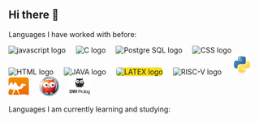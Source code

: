 ## Hi there 👋

Languages I have worked with before:

<div align="left">
  <!--<span style="display: inline-block; background-color: #f7df1e; border-radius: 5px; padding: 5px;">--->
  <img src="https://cdn.jsdelivr.net/gh/devicons/devicon/icons/javascript/javascript-original.svg" height="40" alt="javascript logo"/>
  <img width="12" />
  <img src="https://cdn.jsdelivr.net/gh/devicons/devicon@latest/icons/c/c-original.svg" height="40" alt="C logo" />  
  <img width="12" />
  <img src="https://cdn.jsdelivr.net/gh/devicons/devicon@latest/icons/postgresql/postgresql-original-wordmark.svg" height="40" alt="Postgre SQL logo" />
  <img width="12" />
  <img src="https://cdn.jsdelivr.net/gh/devicons/devicon@latest/icons/css3/css3-original.svg" height = "40" alt="CSS logo"/>
  <img width="12" /> 
  <img src="https://cdn.jsdelivr.net/gh/devicons/devicon@latest/icons/html5/html5-original-wordmark.svg" height="40" alt="HTML logo"/>
  <img width="12" />  
  <img src="https://cdn.jsdelivr.net/gh/devicons/devicon@latest/icons/java/java-original-wordmark.svg" height="40" alt="JAVA logo"/>
  <img width="12" />   
  <img src="https://cdn.jsdelivr.net/gh/devicons/devicon@latest/icons/latex/latex-original.svg" height="40" alt="LATEX logo" style="border-radius: 5px; background-color: #f7df1e"/>
  <img width="12" />
  <img src="https://riscv.org/wp-content/uploads/2024/08/riscv-color.svg" height="40" alt="RISC-V logo"/>
  <img width="12" />
  <img src="https://github.com/devicons/devicon/blob/v2.16.0/icons/python/python-original.svg" height="40" alt="Python logo"/>
  <img width="12" />
  <img src="https://github.com/devicons/devicon/blob/v2.16.0/icons/ocaml/ocaml-original.svg" height="40" alt="OCaml logo" style="border-radius: 5px; background-color: #f7df1e"/>
  <img width="12" />
  <img src="https://github.com/devicons/devicon/blob/v2.16.0/icons/prolog/prolog-original.svg" height="40" alt="Prolog logo"/>
  <img width="12" />
  <img src="https://github.com/devicons/devicon/blob/v2.16.0/icons/prolog/prolog-plain-wordmark.svg" height="40" alt="SWI-prolog logo"/>
  <img width="12" />
  
</div>

Languages I am currently learning and studying:

<!--
**AfonsoVent/AfonsoVent** is a ✨ _special_ ✨ repository because its `README.md` (this file) appears on your GitHub profile.

Here are some ideas to get you started:

- 🔭 I’m currently working on ...
- 🌱 I’m currently learning ...
- 👯 I’m looking to collaborate on ...
- 🤔 I’m looking for help with ...
- 💬 Ask me about ...
- 📫 How to reach me: ...
- 😄 Pronouns: ...
- ⚡ Fun fact: ...
-->
